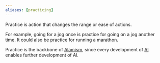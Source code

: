 ```yaml
---
aliases: [practicing]
---
```


Practice is action that changes the range or ease of actions.

For example, going for a jog once is practice for going on a jog another time. It could also be practice for running a marathon.

Practice is the backbone of [Alamism](Terms/Alamism.md), since every development of [Al](Terms/Al.md) enables further  development of Al.